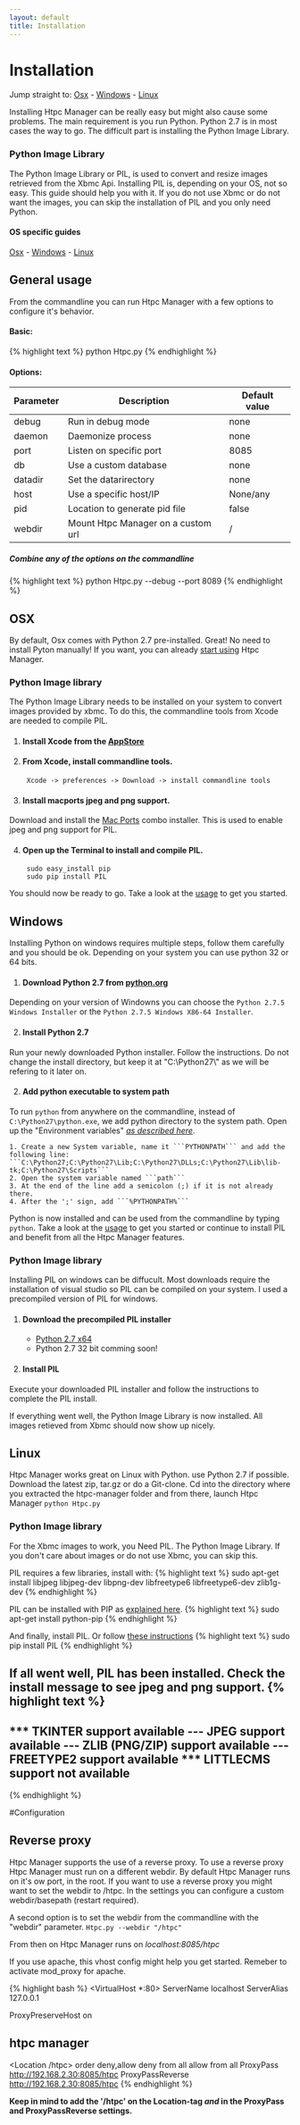 ```yaml
---
layout: default
title: Installation
---
```


# Installation

Jump straight to:
[Osx](#osx) - [Windows](#windows) - [Linux](#linux)

Installing Htpc Manager can be really easy but might also cause some problems. The main requirement is you run Python. Python 2.7 is in most cases the way to go. The difficult part is installing the Python Image Library.

### Python Image Library
The Python Image Library or PIL, is used to convert and resize images retrieved from the Xbmc Api. Installing PIL is, depending on your OS, not so easy. This guide should help you with it. If you do not use Xbmc or do not want the images, you can skip the installation of PIL and you only need Python.

#### OS specific guides
[Osx](#osx) - [Windows](#windows) - [Linux](#linux)

## General usage
From the commandline you can run Htpc Manager with a few options to configure it's behavior.

#### Basic:
{% highlight text %}
python Htpc.py
{% endhighlight %}

#### Options:
Parameter | Description                        | Default value
--------- | ---------------------------------- | --------
debug     | Run in debug mode                  | none
daemon    | Daemonize process                  | none
port      | Listen on specific port            | 8085
db        | Use a custom database              | none
datadir   | Set the datarirectory              | none
host      | Use a specific host/IP             | None/any
pid       | Location to generate pid file      | false
webdir    | Mount Htpc Manager on a custom url | /


##### Combine any of the options on the commandline

{% highlight text %}
python Htpc.py --debug --port 8089
{% endhighlight %}

## OSX

By default, Osx comes with Python 2.7 pre-installed. Great! No need to install Pyton manually! If you want, you can already [start using](#general_usage) Htpc Manager.

### Python Image library
The Python Image Library needs to be installed on your system to convert images provided by xbmc. To do this, the commandline tools from Xcode are needed to compile PIL.

1. #### Install Xcode from the [AppStore](https://itunes.apple.com/en/app/xcode/id497799835)
2. #### From Xcode, install commandline tools.
        Xcode -> preferences -> Download -> install commandline tools

3. #### Install macports jpeg and png support.
Download and install the [Mac Ports](http://ethan.tira-thompson.com/Mac_OS_X_Ports.html) combo installer. This is used to enable jpeg and png support for PIL.

4. #### Open up the Terminal to install and compile PIL.
        sudo easy_install pip
        sudo pip install PIL


You should now be ready to go. Take a look at the [usage](#general_usage) to get you started.

## Windows

Installing Python on windows requires multiple steps, follow them carefully and you should be ok. Depending on your system you can use python 32 or 64 bits.

1. #### Download Python 2.7 from [python.org](http://www.python.org/download/)
Depending on your version of Windowns you can choose the ```Python 2.7.5 Windows Installer``` or the ```Python 2.7.5 Windows X86-64 Installer```.

2. #### Install Python 2.7
Run your newly downloaded Python installer. Follow the instructions. Do not change the install directory, but keep it at "C:\Python27\\" as we will be refering to it later on.

2. #### Add python executable to system path
To run ```python``` from anywhere on the commandline, instead of ```C:\Python27\python.exe```, we add python directory to the system path. Open up the "Environment variables" *[as described here](http://www.howtogeek.com/118594/how-to-edit-your-system-path-for-easy-command-line-access/)*.

    1. Create a new System variable, name it ```PYTHONPATH``` and add the following line:
    ```C:\Python27;C:\Python27\Lib;C:\Python27\DLLs;C:\Python27\Lib\lib-tk;C:\Python27\Scripts```
    2. Open the system variable named ```path```
    3. At the end of the line add a semicolon (;) if it is not already there.
    4. After the ';' sign, add ```%PYTHONPATH%```

Python is now installed and can be used from the commandline by typing ```python```. Take a look at the [usage](#general_usage) to get you started or continue to install PIL and benefit from all the Htpc Manager features.


### Python Image library
Installing PIL on windows can be diffucult. Most downloads require the installation of visual studio so PIL can be compiled on your system. I used a precompiled version of PIL for windows.

1. #### Download the precompiled PIL installer
    * [Python 2.7 x64](https://mega.co.nz/#!8sUimBZY!NmMElxyKpCsVW9iN1AXzPhyiAIEQvTxtYHjwsL2JUVE)
    * Python 2.7 32 bit comming soon!
2. #### Install PIL
Execute your downloaded PIL installer and follow the instructions to complete the PIL install.

If everything went well, the Python Image Library is now installed. All images retieved from Xbmc should now show up nicely.

## Linux
Htpc Manager works great on Linux with Python. use Python 2.7 if possible. Download the latest zip, tar.gz or do a Git-clone.
Cd into the directory where you extracted the htpc-manager folder and from there, launch Htpc Manager
```python Htpc.py```

### Python Image library
For the Xbmc images to work, you Need PIL. The Python Image Library. If you don't care about images or do not use Xbmc, you can skip this.

PIL requires a few libraries, install with:
{% highlight text %}
sudo apt-get install libjpeg libjpeg-dev libpng-dev libfreetype6 libfreetype6-dev zlib1g-dev
{% endhighlight %}

PIL can be installed with PIP as [explained here](http://www.cyberciti.biz/faq/debian-ubuntu-centos-rhel-linux-install-pipclient/).
{% highlight text %}
sudo apt-get install python-pip
{% endhighlight %}


And finally, install PIL. Or follow [these instructions](http://askubuntu.com/questions/156484/how-do-i-install-python-imaging-library-pil)
{% highlight text %}
sudo pip install PIL
{% endhighlight %}

If all went well, PIL has been installed. Check the install message to see jpeg and png support.
{% highlight text %}
---------------------------------------------------------------
*** TKINTER support available
--- JPEG support available
--- ZLIB (PNG/ZIP) support available
--- FREETYPE2 support available
*** LITTLECMS support not available
---------------------------------------------------------------
{% endhighlight %}

#Configuration

## Reverse proxy
Htpc Manager supports the use of a reverse proxy. To use a reverse proxy Htpc Manager must run on a different webdir. By default Htpc Manager runs on it's ow port, in the root. If you want to use a reverse proxy you might want to set the webdir to /htpc. In the settings you can configure a custom webdir/basepath (restart required).

A second option is to set the webdir from the commandline with the "webdir" parameter. ```Htpc.py --webdir "/htpc"```

From then on Htpc Manager runs on *localhost:8085/htpc*

If you use apache, this vhost config might help you get started. Remeber to activate mod_proxy for apache.

{% highlight bash %}
<VirtualHost *:80>
  ServerName localhost
  ServerAlias 127.0.0.1

  ProxyPreserveHost on

  ##    htpc manager
  <Location /htpc>
    order deny,allow
    deny from all
    allow from all
    ProxyPass http://192.168.2.30:8085/htpc
    ProxyPassReverse http://192.168.2.30:8085/htpc
  </Location>
</VirtualHost>
{% endhighlight %}

**Keep in mind to add the '/htpc' on the Location-tag *and* in the ProxyPass and ProxyPassReverse settings.**
